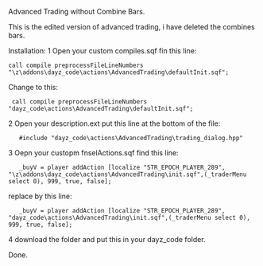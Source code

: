 Advanced Trading without Combine Bars.

This is the edited version of advanced trading, i have deleted the combines bars.

Installation:
1 Open your custom compiles.sqf fin this line:

    call compile preprocessFileLineNumbers "\z\addons\dayz_code\actions\AdvancedTrading\defaultInit.sqf";

  Change to this:

     call compile preprocessFileLineNumbers "dayz_code\actions\AdvancedTrading\defaultInit.sqf";

 2 Open your description.ext put this line at the bottom of the file:

       #include "dayz_code\actions\AdvancedTrading\trading_dialog.hpp"

 3 Oepn your custopm fnselActions.sqf find this line:

       _buyV = player addAction [localize "STR_EPOCH_PLAYER_289", "\z\addons\dayz_code\actions\AdvancedTrading\init.sqf",(_traderMenu select 0), 999, true, false];

 replace by this line:

       _buyV = player addAction [localize "STR_EPOCH_PLAYER_289", "dayz_code\actions\AdvancedTrading\init.sqf",(_traderMenu select 0), 999, true, false];

 4 download the folder and put this in your dayz_code folder.

 Done.
